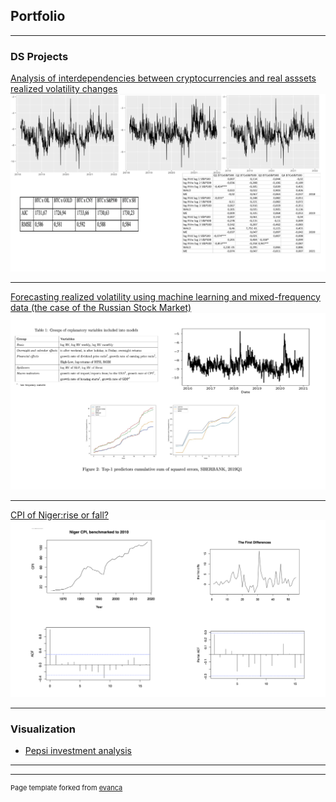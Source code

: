 ## Portfolio

---

### DS Projects

[Analysis of interdependencies between cryptocurrencies and real asssets realized volatility changes](/pdf/thesis_final.pdf)
<img src="images/thesisportfolio.png?raw=true"/>

---
[Forecasting realized volatility using machine learning and mixed-frequency data (the case of the Russian Stock Market)](/pdf/Article3.pdf)
<img src="images/articleplots.png?raw=true"/>

---
[CPI of Niger:rise or fall?](/pdf/nigercpi.pdf)
<img src="images/Nigercpi.png?raw=true"/>

---

### Visualization

- [Pepsi investment analysis](/pdf/Pepsi.pdf)

---




---
<p style="font-size:11px">Page template forked from <a href="https://github.com/evanca/quick-portfolio">evanca</a></p>
<!-- Remove above link if you don't want to attibute -->
